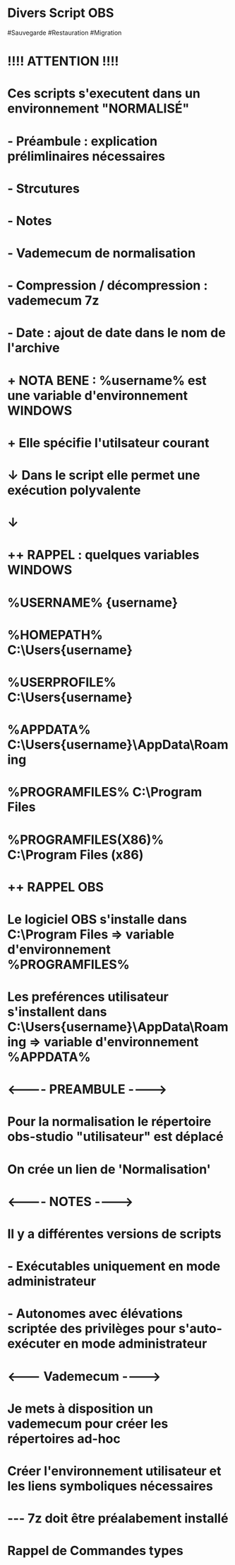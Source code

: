# Divers Script OBS
#Sauvegarde
#Restauration
#Migration

#  !!!! ATTENTION !!!!

#  Ces scripts s'executent dans un environnement "NORMALISÉ"

#  - Préambule : explication prélimlinaires nécessaires
#  - Strcutures
#  - Notes
#  - Vademecum de normalisation
#  - Compression / décompression : vademecum 7z
#  - Date : ajout de date dans le nom de l'archive


#  + NOTA BENE : %username% est une variable d'environnement WINDOWS
#  + Elle spécifie l'utilsateur courant
#  ↓ Dans le script elle permet une exécution polyvalente
#  ↓
#  ++ RAPPEL : quelques variables WINDOWS
#  %USERNAME%	{username}
#  %HOMEPATH%	C:\Users\{username}
#  %USERPROFILE%	C:\Users\{username}
#  %APPDATA%	C:\Users\{username}\AppData\Roaming
#  %PROGRAMFILES%	C:\Program Files
#  %PROGRAMFILES(X86)%	C:\Program Files (x86)

#  ++ RAPPEL OBS
#  Le logiciel OBS s'installe dans               C:\Program Files => variable d'environnement %PROGRAMFILES%
#  Les preférences utilisateur s'installent dans C:\Users\{username}\AppData\Roaming => variable d'environnement %APPDATA%


#  <---- PREAMBULE ---->
#  Pour la normalisation le répertoire obs-studio "utilisateur" est déplacé
#  On crée un lien de 'Normalisation'

#  
#  
#  


#  <---- NOTES ---->
#  Il y a différentes versions de scripts
#  - Exécutables uniquement en mode administrateur
#  - Autonomes avec élévations scriptée des privilèges pour s'auto-exécuter en mode administrateur


#  <--- Vademecum ---->
#  Je mets à disposition un vademecum pour créer les répertoires ad-hoc
#  Créer l'environnement utilisateur et les liens symboliques nécessaires


#  --- 7z doit être préalabement installé

#  Rappel de Commandes types
